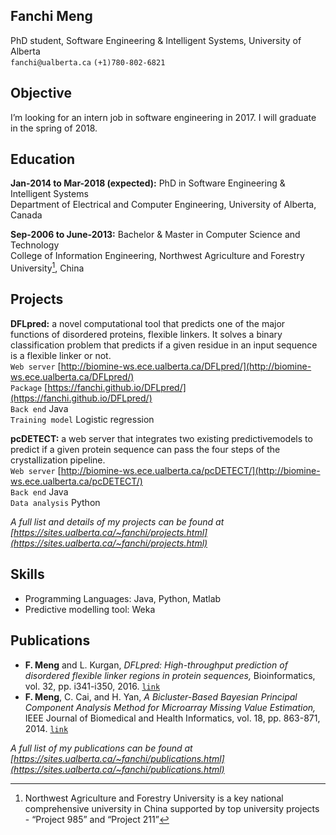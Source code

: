 Fanchi Meng
---
PhD student, Software Engineering & Intelligent Systems, University of Alberta  
`fanchi@ualberta.ca` `(+1)780-802-6821`


Objective
---
I’m looking for an intern job in software engineering in 2017. I will graduate in the spring of 2018.

Education
---
**Jan-2014 to Mar-2018 (expected):** PhD in Software Engineering & Intelligent Systems  
Department of Electrical and Computer Engineering, University of Alberta, Canada

**Sep-2006 to June-2013:** Bachelor & Master in Computer Science and Technology  
College of Information Engineering, Northwest Agriculture and Forestry University[^1], China

[^1]: Northwest Agriculture and Forestry University is a key national comprehensive university in China supported by top university projects - “Project 985” and “Project 211”

Projects
---
**DFLpred:** a novel computational tool that predicts one of the major functions of disordered proteins, flexible linkers. It solves a binary classification problem that predicts if a given residue in an input sequence is a flexible linker or not.  
`Web server` [http://biomine-ws.ece.ualberta.ca/DFLpred/](http://biomine-ws.ece.ualberta.ca/DFLpred/)  
`Package` [https://fanchi.github.io/DFLpred/](https://fanchi.github.io/DFLpred/)  
`Back end` Java  
`Training model` Logistic regression  

**pcDETECT:** a web server that integrates two existing predictivemodels to predict if a given protein sequence can pass the four steps of the crystallization pipeline.  
`Web server` [http://biomine-ws.ece.ualberta.ca/pcDETECT/](http://biomine-ws.ece.ualberta.ca/pcDETECT/)  
`Back end` Java  
`Data analysis` Python  

*A full list and details of my projects can be found at [https://sites.ualberta.ca/~fanchi/projects.html](https://sites.ualberta.ca/~fanchi/projects.html)*

Skills
---
* Programming Languages: Java, Python, Matlab
* Predictive modelling tool: Weka

Publications
---
* **F. Meng** and L. Kurgan, *DFLpred: High-throughput prediction of disordered flexible linker regions in protein sequences,* Bioinformatics, vol. 32, pp. i341-i350, 2016. [`link`](https://academic.oup.com/bioinformatics/article-lookup/doi/10.1093/bioinformatics/btw280)  
* **F. Meng**, C. Cai, and H. Yan, *A Bicluster-Based Bayesian Principal Component Analysis Method for Microarray Missing Value Estimation,* IEEE Journal of Biomedical and Health Informatics, vol. 18, pp. 863-871, 2014. [`link`](http://ieeexplore.ieee.org/document/6630054/)  

*A full list of my publications can be found at [https://sites.ualberta.ca/~fanchi/publications.html](https://sites.ualberta.ca/~fanchi/publications.html)*
